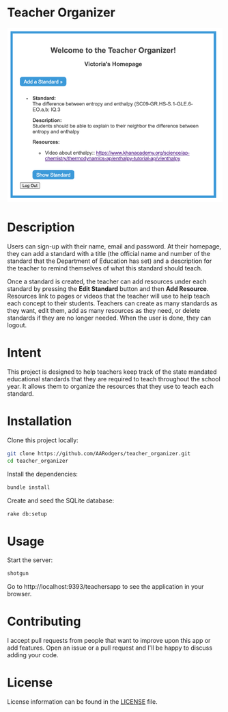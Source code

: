 
# Teacher Organizer

<!-- Watch this video to see how it works:  -->

![User's Homepage](images/users_homepage.png)


# Description

Users can sign-up with their name, email and password. At their homepage, they can add a standard with a title (the official name and number of the standard that the Department of Education has set) and a description for the teacher to remind themselves of what this standard should teach.

Once a standard is created, the teacher can add resources under each standard by pressing the **Edit Standard** button and then **Add Resource**. Resources link to pages or videos that the teacher will use to help teach each concept to their students. Teachers can create as many standards as they want, edit them, add as many resources as they need, or delete standards if they are no longer needed. When the user is done, they can logout.

# Intent
This project is designed to help teachers keep track of the state mandated educational standards that they are required to teach throughout the school year. It allows them to organize the resources that they use to teach each standard.

# Installation

Clone this project locally:

```bash
git clone https://github.com/AARodgers/teacher_organizer.git
cd teacher_organizer
```

Install the dependencies:

```bash
bundle install
```

Create and seed the SQLite database:

```bash
rake db:setup
```

# Usage

Start the server:

```bash
shotgun
```

Go to http://localhost:9393/teachersapp to see the application in your browser.

# Contributing
I accept pull requests from people that want to improve upon this app or add features. Open an issue or a pull request and I'll be happy to discuss adding your code.

# License
License information can be found in the [LICENSE](LICENSE) file.
